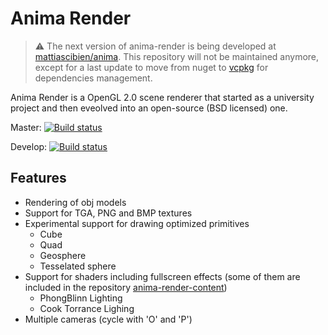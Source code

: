 # Anima Render

> ⚠️ The next version of anima-render is being developed at [mattiascibien/anima](/mattiascibien/anima). This repository will not be maintained anymore, except for a last update to move from nuget to [vcpkg](https://github.com/Microsoft/vcpkg/) for dependencies management.

Anima Render is a OpenGL 2.0 scene renderer that started as a university project and then eveolved into an open-source (BSD licensed) one.

Master: [![Build status](https://ci.appveyor.com/api/projects/status/7plvfmbg09t9pnn0?svg=true)](https://ci.appveyor.com/project/mattiascibien/anima-render)

Develop: [![Build status](https://ci.appveyor.com/api/projects/status/7plvfmbg09t9pnn0/branch/develop?svg=true)](https://ci.appveyor.com/project/mattiascibien/anima-render/branch/develop)


## Features

 * Rendering of obj models
 * Support for TGA, PNG and BMP textures
 * Experimental support for drawing optimized primitives
    * Cube
    * Quad
    * Geosphere
    * Tesselated sphere
 * Support for shaders including fullscreen effects (some of them are included in the repository [anima-render-content](https://bitbucket.org/anima-render/anima-render-content))
 	* PhongBlinn Lighting
 	* Cook Torrance Lighing
 * Multiple cameras (cycle with 'O' and 'P')
